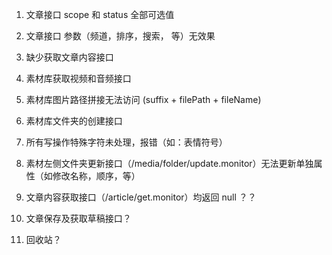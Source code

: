 1. 文章接口 scope 和 status 全部可选值
2. 文章接口 参数（频道，排序，搜索， 等）无效果
3. 缺少获取文章内容接口
4. 素材库获取视频和音频接口
5. 素材库图片路径拼接无法访问 (suffix + filePath + fileName)
6. 素材库文件夹的创建接口

7.  所有写操作特殊字符未处理，报错（如：表情符号）
8.  素材左侧文件夹更新接口（/media/folder/update.monitor）无法更新单独属性（如修改名称，顺序，等）
9.  文章内容获取接口（/article/get.monitor）均返回 null ？？
10. 文章保存及获取草稿接口？
11. 回收站？